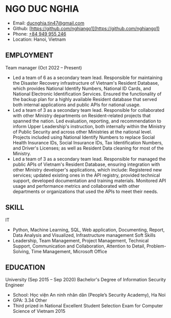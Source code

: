 # NGO DUC NGHIA
- Email: [ducnghia.tin47@gmail.com](mailto:ducnghia.tin47@gmail.com)
- Github: [https://github.com/nghiango1](https://github.com/nghiango1)
- Phone: [+84 949 955 246](tel:+84949955246)
- Location: Hanoi, Vietnam

## EMPLOYMENT

Team manager 
(Oct 2022 – Present)
- Led a team of 6 as a secondary team lead. Responsible for maintaining the Disaster Recovery infrastructure of Vietnam's Resident Database, which provides National Identify Numbers, National ID Cards, and National Electronic Identification Services. Ensured the functionality of the backup plan for a highly available Resident database that served both internal applications and public APIs for national usage.
- Led a team of 3 as a secondary team lead. Responsible for collaborated with other Ministry departments on Resident-related projects that spanned the nation. Led evaluation, reporting, and recommendation to inform Upper Leadership's instruction, both internally within the Ministry of Public Security and across other Ministries at the national level. Projects included using National Identify Numbers to replace Social Health Insurance IDs, Social Insurance IDs, Tax Identification Numbers, and Driver's Licenses; as well as Resident Data cleaning for most of the Ministry.
- Led a team of 3 as a secondary team lead. Responsible for managed the public APIs of Vietnam's Resident Database, ensuring integration with other Ministry developer's applications, which include: Registered new services; updated existing ones in the API registry, provided technical support, developed documentation and training materials. Monitored API usage and performance metrics and collaborated with other departments or organizations that used the APIs to meet their needs.

## SKILL

IT
- Python, Machine Learning, SQL, Web application, Documenting, Report, Data Analysis and Visualized, Infrastructure management
Soft Skills
- Leadership, Team Management, Project Management, Technical Support, Communication and Collaboration, Attention to Detail, Problem-Solving, Time Management, Microsoft Office

## EDUCATION

University
(Sep 2015 – Sep 2020)
Bachelor's Degree of Information Security Engineer 
- School: Học viện An ninh nhân dân (People’s Security Academy), Ha Noi
- GPA: 3.34
Other
- Third prized in National Excellent Student Selection Exam for Computer Science of Vietnam 2015
